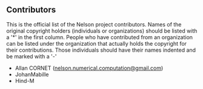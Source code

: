 ## Contributors

This is the official list of the Nelson project contributors.
Names of the original copyright holders (individuals or organizations)
should be listed with a '\*' in the first column. People who have
contributed from an organization can be listed under the organization
that actually holds the copyright for their contributions.
Those individuals should have their names indented and be marked with a '-'

- Allan CORNET (nelson.numerical.computation@gmail.com)
- JohanMabille
- Hind-M
